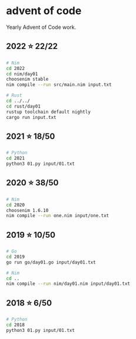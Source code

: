# advent of code

Yearly Advent of Code work.

## 2022 ⭐ 22/22

```bash
# Nim
cd 2022
cd nim/day01
choosenim stable
nim compile --run src/main.nim input.txt

# Rust
cd ../../
cd rust/day01
rustup toolchain default nightly
cargo run input.txt
```

## 2021 ⭐ 18/50

```bash
# Python
cd 2021
python3 01.py input/01.txt
```

## 2020 ⭐ 38/50

```bash
# Nim
cd 2020
choosenim 1.6.10
nim compile --run one.nim input/one.txt
```

## 2019 ⭐ 10/50

```bash
# Go
cd 2019
go run go/day01.go input/day01.txt

# Nim
cd ..
nim compile --run nim/day01.nim input/day01.txt
```

## 2018 ⭐ 6/50

```bash
# Python
cd 2018
python3 01.py input/01.txt
```
